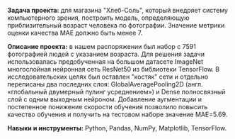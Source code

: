 **Задача проекта:** для магазина "Хлеб-Соль", который внедряет систему компьютерного зрения, построить модель, определяющую приблизительный возраст человека по фотографии. Значение метрики оценки качества MAE должно быть менее 7.

**Описание проекта:** в нашем распоряжении был набор с 7591 фотографией людей с указанием возраста. Для решения задачи использовалась предобученная на большом датасете ImageNet многослойная нейронная сеть ResNet50 из библиотеки TensorFlow. В исследовательских целях был оставлен "костяк" сети и отдельно переписаны два последних слоя: GlobalAveragePooling2D (англ. «глобальный двумерный пулинг усреднением») и Dense полносвязный слой с одним выходным нейроном. Добавление аугментации и постепенное понижение скорости обучения позволило повысить качество обучения и получить на тестовом наборе значение MAE=5.69.

**Навыки и инструменты:** Python, Pandas, NumPy, Matplotlib, TensorFlow.
